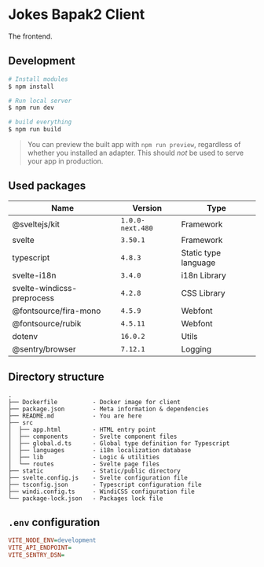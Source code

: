 # Jokes Bapak2 Client

The frontend.

## Development

```bash
# Install modules
$ npm install

# Run local server
$ npm run dev

# build everything
$ npm run build
```

> You can preview the built app with `npm run preview`, regardless of whether you installed an adapter. This should
_not_ be used to serve your app in production.

## Used packages

| Name                       | Version          | Type                 |
|----------------------------|------------------|----------------------|
| @sveltejs/kit              | `1.0.0-next.480` | Framework            |
| svelte                     | `3.50.1`         | Framework            |
| typescript                 | `4.8.3`          | Static type language |
| svelte-i18n                | `3.4.0`          | i18n Library         |
| svelte-windicss-preprocess | `4.2.8`          | CSS Library          |
| @fontsource/fira-mono      | `4.5.9`          | Webfont              |
| @fontsource/rubik          | `4.5.11`         | Webfont              |
| dotenv                     | `16.0.2`         | Utils                |
| @sentry/browser            | `7.12.1`         | Logging              |

## Directory structure

```
.
├── Dockerfile          - Docker image for client
├── package.json        - Meta information & dependencies
├── README.md           - You are here
├── src
│  ├── app.html         - HTML entry point
│  ├── components       - Svelte component files
│  ├── global.d.ts      - Global type definition for Typescript
│  ├── languages        - i18n localization database
│  ├── lib              - Logic & utilities
│  └── routes           - Svelte page files
├── static              - Static/public directory
├── svelte.config.js    - Svelte configuration file
├── tsconfig.json       - Typescript configuration file
├── windi.config.ts     - WindiCSS configuration file
└── package-lock.json   - Packages lock file
```

## `.env` configuration

```ini
VITE_NODE_ENV=development
VITE_API_ENDPOINT=
VITE_SENTRY_DSN=
```